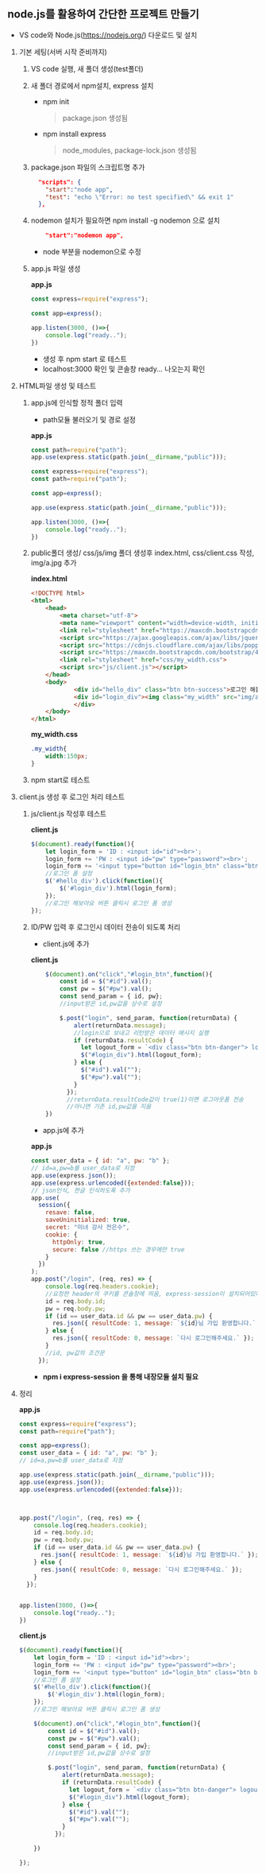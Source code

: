 ## node.js를 활용하여 간단한 프로젝트 만들기

* VS code와 Node.js(https://nodejs.org/) 다운로드 및 설치

1. 기본 세팅(서버 시작 준비까지)

   1. VS code 실행, 새 폴더 생성(test폴더)

   2. 새 폴더 경로에서 npm설치, express 설치

      * npm init

        > package.json 생성됨

      * npm install express

        > node_modules, package-lock.json 생성됨

   3. package.json 파일의 스크립트명 추가

      ```json
        "scripts": { 
          "start":"node app",
          "test": "echo \"Error: no test specified\" && exit 1"
        },
      ```

   4. nodemon 설치가 필요하면 npm install -g nodemon 으로 설치

      ```json
          "start":"nodemon app",
      ```

      * node 부분을 nodemon으로 수정

   5. app.js 파일 생성

      **app.js**

      ```js
      const express=require("express");
      
      const app=express();
      
      app.listen(3000, ()=>{
          console.log("ready..");
      })
      ```

      * 생성 후 npm start 로 테스트
      * localhost:3000 확인 및 콘솔창 ready... 나오는지 확인

      

2. HTML파일 생성 및 테스트

   1. app.js에 인식할 정적 폴더 입력

      * path모듈 불러오기 및 경로 설정

      **app.js**

      ```js
      const path=require("path");
      app.use(express.static(path.join(__dirname,"public")));
      ```

      ```js
      const express=require("express");
      const path=require("path");
      
      const app=express();
      
      app.use(express.static(path.join(__dirname,"public")));
      
      app.listen(3000, ()=>{
          console.log("ready..");
      })
      ```

   2. public폴더 생성/ css/js/img 폴더 생성후 index.html, css/client.css 작성, img/a.jpg 추가

      **index.html**

      ```html
      <!DOCTYPE html>
      <html>
          <head>
              <meta charset="utf-8">
              <meta name="viewport" content="width=device-width, initial-scale=1">
              <link rel="stylesheet" href="https://maxcdn.bootstrapcdn.com/bootstrap/4.4.1/css/bootstrap.min.css">
              <script src="https://ajax.googleapis.com/ajax/libs/jquery/3.4.1/jquery.min.js"></script>
              <script src="https://cdnjs.cloudflare.com/ajax/libs/popper.js/1.16.0/umd/popper.min.js"></script>
              <script src="https://maxcdn.bootstrapcdn.com/bootstrap/4.4.1/js/bootstrap.min.js"></script>
              <link rel="stylesheet" href="css/my_width.css">
              <script src="js/client.js"></script>
          </head>
          <body>
                  <div id="hello_div" class="btn btn-success">로그인 해볼까요?</div>
                  <div id="login_div"><img class="my_width" src="img/a.jpg">
                  </div>
          </body>
      </html>
      ```

      

      **my_width.css**

      ```css
      .my_width{
          width:150px;
      }
      ```

      

   3. npm start로 테스트

   

3. client.js 생성 후 로그인 처리 테스트

   1. js/client.js 작성후 테스트

      **client.js**

      ```js
      $(document).ready(function(){
          let login_form = 'ID : <input id="id"><br>';
          login_form += 'PW : <input id="pw" type="password"><br>';
          login_form += '<input type="button id="login_btn" class="btn btn-success" value="login">';
          //로그인 폼 설정
          $('#hello_div').click(function(){
              $('#login_div').html(login_form);
          });
          //로그인 해보아요 버튼 클릭시 로그인 폼 생성
      });
      ```

      

   2. ID/PW 입력 후 로그인시 데이터 전송이 되도록 처리

      * client.js에 추가

      **client.js**

      ```js
          $(document).on("click","#login_btn",function(){
              const id = $("#id").val();
              const pw = $("#pw").val();
              const send_param = { id, pw};
              //input받은 id,pw값을 상수로 설정
      
              $.post("login", send_param, function(returnData) {
                  alert(returnData.message);
                  //login으로 보내고 리턴받은 데이터 메시지 실행
                  if (returnData.resultCode) {
                    let logout_form = `<div class="btn btn-danger"> logout</div>`;
                    $("#login_div").html(logout_form);
                  } else {
                    $("#id").val("");
                    $("#pw").val("");
                  }
                });
              	//returnData.resultCode값이 true(1)이면 로그아웃폼 전송
      			//아니면 기존 id,pw값을 지움
          })
      
      ```

      * app.js에 추가

      **app.js**

      ```js
      const user_data = { id: "a", pw: "b" };
      // id=a,pw=b를 user_data로 지정
      app.use(express.json());
      app.use(express.urlencoded({extended:false}));
      // json인식, 한글 인식하도록 추가
      app.use(
        session({
          resave: false,
          saveUninitialized: true,
          secret: "미녀 강사 전은수",
          cookie: {
            httpOnly: true,
            secure: false //https 쓰는 경우에만 true
          }
        })
      );
      app.post("/login", (req, res) => {
          console.log(req.headers.cookie);
          //요청한 header의 쿠키를 콘솔창에 띄움, express-session이 설치되어있어야 정상출력
          id = req.body.id;
          pw = req.body.pw;
          if (id == user_data.id && pw == user_data.pw) {
            res.json({ resultCode: 1, message: `${id}님 가입 환영합니다.` });
          } else {
            res.json({ resultCode: 0, message: `다시 로그인해주세요.` });
          }
          //id, pw값의 조건문
        });
      ```

      * **npm i express-session 을 통해 내장모듈 설치 필요**

        

4. 정리

   **app.js**

   ```js
   const express=require("express");
   const path=require("path");
   
   const app=express();
   const user_data = { id: "a", pw: "b" };
   // id=a,pw=b를 user_data로 지정
   
   app.use(express.static(path.join(__dirname,"public")));
   app.use(express.json());
   app.use(express.urlencoded({extended:false}));
   
   
   
   app.post("/login", (req, res) => {
       console.log(req.headers.cookie);
       id = req.body.id;
       pw = req.body.pw;
       if (id == user_data.id && pw == user_data.pw) {
         res.json({ resultCode: 1, message: `${id}님 가입 환영합니다.` });
       } else {
         res.json({ resultCode: 0, message: `다시 로그인해주세요.` });
       }
     });
   
   
   app.listen(3000, ()=>{
       console.log("ready..");
   })
   ```

   

   **client.js**

   ```js
   $(document).ready(function(){
       let login_form = 'ID : <input id="id"><br>';
       login_form += 'PW : <input id="pw" type="password"><br>';
       login_form += '<input type="button" id="login_btn" class="btn btn-success" value="login">';
       //로그인 폼 설정
       $('#hello_div').click(function(){
           $('#login_div').html(login_form);
       });
       //로그인 해보아요 버튼 클릭시 로그인 폼 생성
   
       $(document).on("click","#login_btn",function(){
           const id = $("#id").val();
           const pw = $("#pw").val();
           const send_param = { id, pw};
           //input받은 id,pw값을 상수로 설정
   
           $.post("login", send_param, function(returnData) {
               alert(returnData.message);
               if (returnData.resultCode) {
                 let logout_form = `<div class="btn btn-danger"> logout</div>`;
                 $("#login_div").html(logout_form);
               } else {
                 $("#id").val("");
                 $("#pw").val("");
               }
             });
   
       })
   
   });
   ```

   

